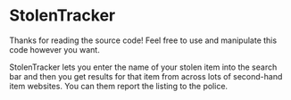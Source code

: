 # StolenTracker

Thanks for reading the source code! Feel free to use and manipulate this code however you want.

StolenTracker lets you enter the name of your stolen item into the search bar and then you get results for that item from across lots of second-hand item websites. You can them report the listing to the police.
